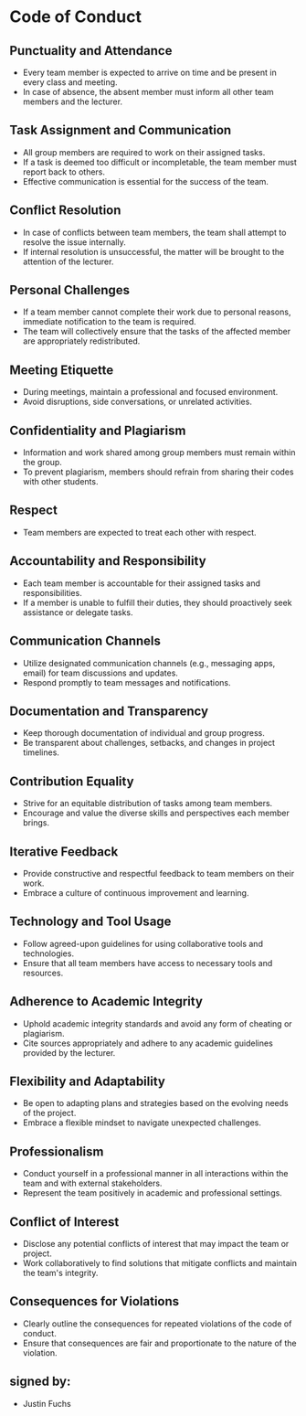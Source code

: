 # Code of Conduct

## Punctuality and Attendance
- Every team member is expected to arrive on time and be present in every class and meeting.
- In case of absence, the absent member must inform all other team members and the lecturer.

## Task Assignment and Communication
- All group members are required to work on their assigned tasks.
- If a task is deemed too difficult or incompletable, the team member must report back to others.
- Effective communication is essential for the success of the team.

## Conflict Resolution
- In case of conflicts between team members, the team shall attempt to resolve the issue internally.
- If internal resolution is unsuccessful, the matter will be brought to the attention of the lecturer.

## Personal Challenges
- If a team member cannot complete their work due to personal reasons, immediate notification to the team is required.
- The team will collectively ensure that the tasks of the affected member are appropriately redistributed.

## Meeting Etiquette
- During meetings, maintain a professional and focused environment.
- Avoid disruptions, side conversations, or unrelated activities.

## Confidentiality and Plagiarism
- Information and work shared among group members must remain within the group.
- To prevent plagiarism, members should refrain from sharing their codes with other students.

## Respect
- Team members are expected to treat each other with respect.

## Accountability and Responsibility
- Each team member is accountable for their assigned tasks and responsibilities.
- If a member is unable to fulfill their duties, they should proactively seek assistance or delegate tasks.

## Communication Channels
- Utilize designated communication channels (e.g., messaging apps, email) for team discussions and updates.
- Respond promptly to team messages and notifications.

## Documentation and Transparency
- Keep thorough documentation of individual and group progress.
- Be transparent about challenges, setbacks, and changes in project timelines.

## Contribution Equality
- Strive for an equitable distribution of tasks among team members.
- Encourage and value the diverse skills and perspectives each member brings.

## Iterative Feedback
- Provide constructive and respectful feedback to team members on their work.
- Embrace a culture of continuous improvement and learning.

## Technology and Tool Usage
- Follow agreed-upon guidelines for using collaborative tools and technologies.
- Ensure that all team members have access to necessary tools and resources.

## Adherence to Academic Integrity
- Uphold academic integrity standards and avoid any form of cheating or plagiarism.
- Cite sources appropriately and adhere to any academic guidelines provided by the lecturer.

## Flexibility and Adaptability
- Be open to adapting plans and strategies based on the evolving needs of the project.
- Embrace a flexible mindset to navigate unexpected challenges.

## Professionalism
- Conduct yourself in a professional manner in all interactions within the team and with external stakeholders.
- Represent the team positively in academic and professional settings.

## Conflict of Interest
- Disclose any potential conflicts of interest that may impact the team or project.
- Work collaboratively to find solutions that mitigate conflicts and maintain the team's integrity.

## Consequences for Violations
- Clearly outline the consequences for repeated violations of the code of conduct.
- Ensure that consequences are fair and proportionate to the nature of the violation.





## signed by:
- Justin Fuchs
